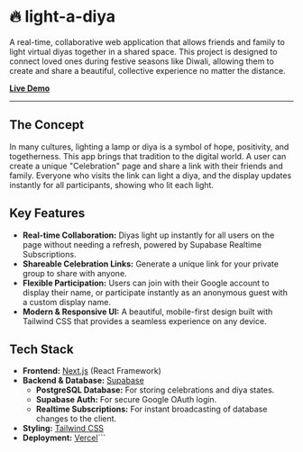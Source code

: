 # 🔥 light-a-diya

A real-time, collaborative web application that allows friends and family to light virtual diyas together in a shared space. This project is designed to connect loved ones during festive seasons like Diwali, allowing them to create and share a beautiful, collective experience no matter the distance.

**[Live Demo](https://your-project-url.vercel.app)** <!-- Replace with your actual deployed URL -->

---

## The Concept

In many cultures, lighting a lamp or diya is a symbol of hope, positivity, and togetherness. This app brings that tradition to the digital world. A user can create a unique "Celebration" page and share a link with their friends and family. Everyone who visits the link can light a diya, and the display updates instantly for all participants, showing who lit each light.

## Key Features

*   **Real-time Collaboration:** Diyas light up instantly for all users on the page without needing a refresh, powered by Supabase Realtime Subscriptions.
*   **Shareable Celebration Links:** Generate a unique link for your private group to share with anyone.
*   **Flexible Participation:** Users can join with their Google account to display their name, or participate instantly as an anonymous guest with a custom display name.
*   **Modern & Responsive UI:** A beautiful, mobile-first design built with Tailwind CSS that provides a seamless experience on any device.

## Tech Stack

*   **Frontend:** [Next.js](https://nextjs.org/) (React Framework)
*   **Backend & Database:** [Supabase](https://supabase.io/)
    *   **PostgreSQL Database:** For storing celebrations and diya states.
    *   **Supabase Auth:** For secure Google OAuth login.
    *   **Realtime Subscriptions:** For instant broadcasting of database changes to the client.
*   **Styling:** [Tailwind CSS](https://tailwindcss.com/)
*   **Deployment:** [Vercel](https://vercel.com/)```
